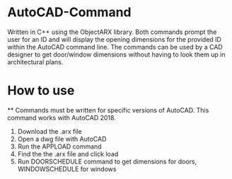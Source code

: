 # AutoCAD-Command
Written in C++ using the ObjectARX library. Both commands prompt the user for an ID and will display the opening dimensions for the provided ID within the AutoCAD command line. The commands can be used by a CAD designer to get door/window dimensions without having to look them up in architectural plans.
# How to use
** Commands must be written for specific versions of AutoCAD. This command works with AutoCAD 2018.
1. Download the .arx file
2. Open a dwg file with AutoCAD
3. Run the APPLOAD command
4. Find the the .arx file and click load
5. Run DOORSCHEDULE command to get dimensions for doors, WINDOWSCHEDULE for windows

